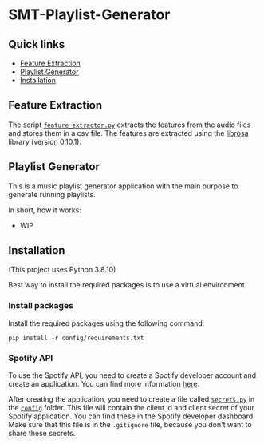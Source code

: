 # SMT-Playlist-Generator

## Quick links
- [Feature Extraction](#feature-extraction)
- [Playlist Generator](#playlist-generator)
- [Installation](#installation)

## Feature Extraction
The script [`feature_extractor.py`](feature_extractor.py) extracts the features from the audio files and stores them in a csv file. The features are extracted using the [librosa](https://librosa.org/doc/0.10.1/index.html) library (version 0.10.1).


## Playlist Generator
This is a music playlist generator application with the main purpose to generate running playlists.

In short, how it works:
- WIP

## Installation
(This project uses Python 3.8.10)

Best way to install the required packages is to use a virtual environment.

### Install packages

Install the required packages using the following command:
```
pip install -r config/requirements.txt
```

### Spotify API
To use the Spotify API, you need to create a Spotify developer account and create an application. You can find more information [here](https://developer.spotify.com/documentation/general/guides/app-settings/).

After creating the application, you need to create a file called [`secrets.py`](config/secrets.py) in the [`config`](config) folder. This file will contain the client id and client secret of your Spotify application. You can find these in the Spotify developer dashboard. Make sure that this file is in the `.gitignore` file, because you don't want to share these secrets.



